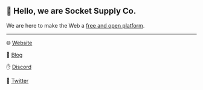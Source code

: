 ## 👋 Hello, we are Socket Supply Co.

We are here to make the Web a [free and open platform](https://socketsypply.co/blog/hello-world).

---

🌐 [Website](https://socketsupply.co)

📰 [Blog](https://socketsupply.co)

✋ [Discord](https://discord.gg/YPV32gKCsH)

📢 [Twitter](https://twitter.com/socketsupply)
